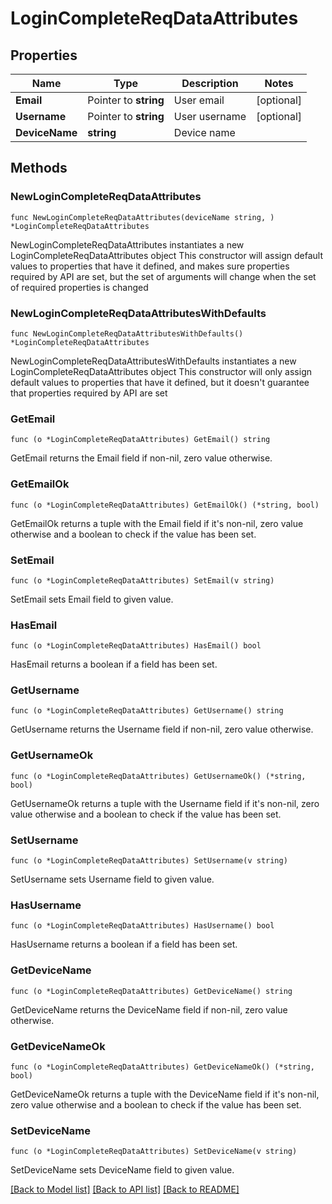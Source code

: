 # LoginCompleteReqDataAttributes

## Properties

Name | Type | Description | Notes
------------ | ------------- | ------------- | -------------
**Email** | Pointer to **string** | User email | [optional] 
**Username** | Pointer to **string** | User username | [optional] 
**DeviceName** | **string** | Device name | 

## Methods

### NewLoginCompleteReqDataAttributes

`func NewLoginCompleteReqDataAttributes(deviceName string, ) *LoginCompleteReqDataAttributes`

NewLoginCompleteReqDataAttributes instantiates a new LoginCompleteReqDataAttributes object
This constructor will assign default values to properties that have it defined,
and makes sure properties required by API are set, but the set of arguments
will change when the set of required properties is changed

### NewLoginCompleteReqDataAttributesWithDefaults

`func NewLoginCompleteReqDataAttributesWithDefaults() *LoginCompleteReqDataAttributes`

NewLoginCompleteReqDataAttributesWithDefaults instantiates a new LoginCompleteReqDataAttributes object
This constructor will only assign default values to properties that have it defined,
but it doesn't guarantee that properties required by API are set

### GetEmail

`func (o *LoginCompleteReqDataAttributes) GetEmail() string`

GetEmail returns the Email field if non-nil, zero value otherwise.

### GetEmailOk

`func (o *LoginCompleteReqDataAttributes) GetEmailOk() (*string, bool)`

GetEmailOk returns a tuple with the Email field if it's non-nil, zero value otherwise
and a boolean to check if the value has been set.

### SetEmail

`func (o *LoginCompleteReqDataAttributes) SetEmail(v string)`

SetEmail sets Email field to given value.

### HasEmail

`func (o *LoginCompleteReqDataAttributes) HasEmail() bool`

HasEmail returns a boolean if a field has been set.

### GetUsername

`func (o *LoginCompleteReqDataAttributes) GetUsername() string`

GetUsername returns the Username field if non-nil, zero value otherwise.

### GetUsernameOk

`func (o *LoginCompleteReqDataAttributes) GetUsernameOk() (*string, bool)`

GetUsernameOk returns a tuple with the Username field if it's non-nil, zero value otherwise
and a boolean to check if the value has been set.

### SetUsername

`func (o *LoginCompleteReqDataAttributes) SetUsername(v string)`

SetUsername sets Username field to given value.

### HasUsername

`func (o *LoginCompleteReqDataAttributes) HasUsername() bool`

HasUsername returns a boolean if a field has been set.

### GetDeviceName

`func (o *LoginCompleteReqDataAttributes) GetDeviceName() string`

GetDeviceName returns the DeviceName field if non-nil, zero value otherwise.

### GetDeviceNameOk

`func (o *LoginCompleteReqDataAttributes) GetDeviceNameOk() (*string, bool)`

GetDeviceNameOk returns a tuple with the DeviceName field if it's non-nil, zero value otherwise
and a boolean to check if the value has been set.

### SetDeviceName

`func (o *LoginCompleteReqDataAttributes) SetDeviceName(v string)`

SetDeviceName sets DeviceName field to given value.



[[Back to Model list]](../README.md#documentation-for-models) [[Back to API list]](../README.md#documentation-for-api-endpoints) [[Back to README]](../README.md)


